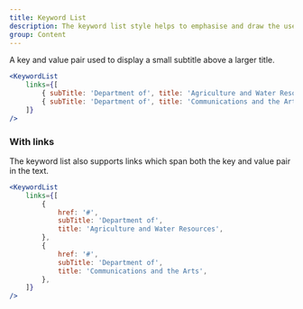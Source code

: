 ```yaml
---
title: Keyword List
description: The keyword list style helps to emphasise and draw the user's eye to phrases that are repeated in a list.
group: Content
---
```


A key and value pair used to display a small subtitle above a larger title.

```jsx live
<KeywordList
	links={[
		{ subTitle: 'Department of', title: 'Agriculture and Water Resources' },
		{ subTitle: 'Department of', title: 'Communications and the Arts' },
	]}
/>
```

### With links

The keyword list also supports links which span both the key and value pair in the text.

```jsx live
<KeywordList
	links={[
		{
			href: '#',
			subTitle: 'Department of',
			title: 'Agriculture and Water Resources',
		},
		{
			href: '#',
			subTitle: 'Department of',
			title: 'Communications and the Arts',
		},
	]}
/>
```
